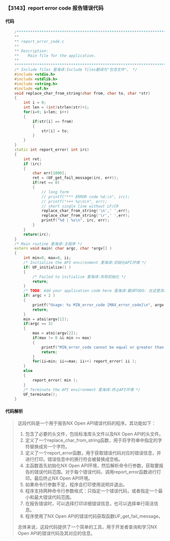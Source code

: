 ### 【3143】report error code 报告错误代码

#### 代码

```cpp
    /*****************************************************************************  
    **  
    ** report_error_code.c  
    **  
    ** Description:  
    **    Main file for the application.  
    **  
    *****************************************************************************/  
    /* Include files 里海译:Include files翻译为"包含文件"。 */  
    #include <stdio.h>  
    #include <stdlib.h>  
    #include <string.h>    
    #include <uf.h>  
    void replace_char_from_string(char from, char to, char *str)   
    {  
        int i = 0;  
        int len = (int)strlen(str)+1;  
        for(i=0; i<len; i++)  
        {  
            if(str[i] == from)  
            {  
                str[i] = to;  
            }  
        }   
    }    
    static int report_error( int irc)  
    {  
        int ret;  
        if (irc)  
        {  
            char err[1000];  
            ret = (UF_get_fail_message(irc, err));  
            if(ret == 0)  
            {  
                // long form  
                // printf("*** ERROR code %d:\n", irc);  
                // printf("+++ %s\n\n", err);  
                // short single line without LF/CR   
                replace_char_from_string('\n',' ',err);  
                replace_char_from_string('\r',' ',err);  
                printf("%d | %s\n", irc, err);  
            }  
        }  
        return(irc);  
    }  
    /* Main routine 里海译:主程序 */  
    extern void main( char argc, char *argv[] )  
    {  
        int min=0, max=0, ii;  
        /* Initialize the API environment 里海译:初始化API环境 */  
        if( UF_initialize() )   
        {  
            /* Failed to initialize 里海译:失败初始化 */  
            return;  
        }  
        /* TODO: Add your application code here 里海译:翻译TODO: 在这里添加你的应用程序代码。 */  
        if( argc < 2 )  
        {  
            printf("Usage: %s MIN_error_code [MAX_error_code]\n", argv[0]);  
            return;  
        }  
        min = atoi(argv[1]);  
        if(argc == 3)  
        {  
            max = atoi(argv[2]);  
            if(max != 0 && min >= max)  
            {  
                printf("MIN_error_code cannot be equal or greater than MAX_error_code.\n");  
                return;  
            }  
            for(ii=min; ii<=max; ii++) report_error( ii );  
        }  
        else   
        {  
            report_error( min );  
        }  
        /* Terminate the API environment 里海译:终止API环境 */  
        UF_terminate();  
    }

```

#### 代码解析

> 这段代码是一个用于报告NX Open API错误代码的程序。其功能如下：
>
> 1. 包含了必要的头文件，包括标准库头文件以及NX Open API的头文件。
> 2. 定义了一个replace_char_from_string函数，用于将字符串中指定的字符替换成另一个字符。
> 3. 定义了一个report_error函数，用于获取错误代码对应的错误信息，并进行打印。错误信息中的换行符会被替换成空格。
> 4. 主函数首先初始化NX Open API环境，然后解析命令行参数，获取要报告的错误代码范围。对于每个错误代码，调用report_error函数进行打印。最后终止NX Open API环境。
> 5. 如果命令行参数不足，程序会打印使用说明并退出。
> 6. 程序支持两种命令行参数格式：只指定一个错误代码，或者指定一个最小和最大错误代码范围。
> 7. 在报告错误时，可以选择打印详细错误信息，也可以选择单行简洁信息。
> 8. 程序使用了NX Open API的错误代码获取函数UF_get_fail_message。
>
> 总体来说，这段代码提供了一个简单的工具，用于开发者查询和学习NX Open API的错误代码及其对应的信息。
>
